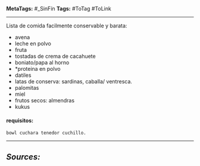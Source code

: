 **MetaTags:** #_SinFín
**Tags:** #ToTag #ToLink 
- - -
Lista de comida facilmente conservable y barata:
- avena 
- leche en polvo
- fruta
- tostadas de crema de cacahuete
- boniato/papa al horno
- *proteina en polvo
- datiles
- latas de conserva: sardinas, caballa/ ventresca.
- palomitas
- miel
- frutos secos: almendras
- kukus
#### requisitos:
	bowl cuchara tenedor cuchillo.
- - - 
## ***Sources:***